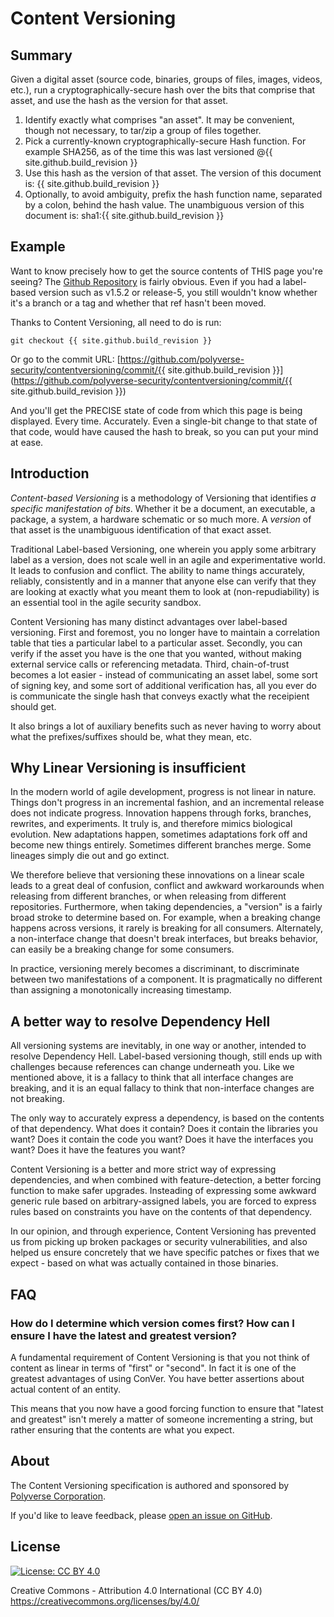 Content Versioning
==================

Summary
-------

Given a digital asset (source code, binaries, groups of files, images, videos, etc.), run a cryptographically-secure hash over the bits that comprise that asset, and use the hash as the version for that asset.
1. Identify exactly what comprises "an asset". It may be convenient, though not necessary, to tar/zip a group of files together.
2. Pick a currently-known cryptographically-secure Hash function. For example SHA256, as of the time this was last versioned @{{ site.github.build_revision }}
3. Use this hash as the version of that asset. The version of this document is: {{ site.github.build_revision }}
4. Optionally, to avoid ambiguity, prefix the hash function name, separated by a colon, behind the hash value. The unambiguous version of this document is: sha1:{{ site.github.build_revision }}

Example
-------

Want to know precisely how to get the source contents of THIS page you're seeing? The [Github Repository](https://github.com/polyverse-security/contentversioning) is fairly obvious. Even if you had a label-based version such as v1.5.2 or release-5, you still wouldn't know whether it's a branch or a tag and whether that ref hasn't been moved.

Thanks to Content Versioning, all need to do is run:
```
git checkout {{ site.github.build_revision }}
```

Or go to the commit URL: [https://github.com/polyverse-security/contentversioning/commit/{{ site.github.build_revision }}](https://github.com/polyverse-security/contentversioning/commit/{{ site.github.build_revision }})

And you'll get the PRECISE state of code from which this page is being displayed. Every time. Accurately. Even a single-bit change to that state of that code, would have caused the hash to break, so you can put your mind at ease.

Introduction
------------

*Content-based Versioning* is a methodology of Versioning that identifies *a specific manifestation of bits*. Whether it be a document, an executable, a package, a system, a hardware schematic or so much more. A *version* of that asset is the unambiguous identification of that exact asset.

Traditional Label-based Versioning, one wherein you apply some arbitrary label as a version, does not scale well in an agile and experimentative world. It leads to confusion and conflict. The ability to name things accurately, reliably, consistently and in a manner that anyone else can verify that they are looking at exactly what you meant them to look at (non-repudiability) is an essential tool in the agile security sandbox.

Content Versioning has many distinct advantages over label-based versioning. First and foremost, you no longer have to maintain a correlation table that ties a particular label to a particular asset. Secondly, you can verify if the asset you have is the one that you wanted, without making external service calls or referencing metadata. Third, chain-of-trust becomes a lot easier - instead of communicating an asset label, some sort of signing key, and some sort of additional verification has, all you ever do is communicate the single hash that conveys exactly what the receipient should get.

It also brings a lot of auxiliary benefits such as never having to worry about what the prefixes/suffixes should be, what they mean, etc.

Why Linear Versioning is insufficient
---------------------------------------

In the modern world of agile development, progress is not linear in nature. Things don't progress in an incremental fashion, and an incremental release does not indicate progress. Innovation happens through forks, branches, rewrites, and experiments. It truly is, and therefore mimics biological evolution. New adaptations happen, sometimes adaptations fork off and become new things entirely. Sometimes different branches merge. Some lineages simply die out and go extinct.

We therefore believe that versioning these innovations on a linear scale leads to a great deal of confusion, conflict and awkward workarounds when releasing from different branches, or when releasing from different repositories. Furthermore, when taking dependencies, a "version" is a fairly broad stroke to determine based on. For example, when a breaking change happens across versions, it rarely is breaking for all consumers. Alternately, a non-interface change that doesn't break interfaces, but breaks behavior, can easily be a breaking change for some consumers.

In practice, versioning merely becomes a discriminant, to discriminate between two manifestations of a component. It is pragmatically no different than assigning a monotonically increasing timestamp.

A better way to resolve Dependency Hell
----------------------------------------

All versioning systems are inevitably, in one way or another, intended to resolve Dependency Hell. Label-based versioning though, still ends up with challenges because references can change underneath you. Like we mentioned above, it is a fallacy to think that all interface changes are breaking, and it is an equal fallacy to think that non-interface changes are not breaking.

The only way to accurately express a dependency, is based on the contents of that dependency. What does it contain? Does it contain the libraries you want? Does it contain the code you want? Does it have the interfaces you want? Does it have the features you want?

Content Versioning is a better and more strict way of expressing dependencies, and when combined with feature-detection, a better forcing function to make safer upgrades. Insteading of expressing some awkward generic rule based on arbitrary-assigned labels, you are forced to express rules based on constraints you have on the contents of that dependency.

In our opinion, and through experience, Content Versioning has prevented us from picking up broken packages or security vulnerabilities, and also helped us ensure concretely that we have specific patches or fixes that we expect - based on what was actually contained in those binaries.


FAQ
---

### How do I determine which version comes first? How can I ensure I have the latest and greatest version?

A fundamental requirement of Content Versioning is that you not think of content as linear in terms of "first" or "second". In fact it is one of the greatest advantages of using ConVer. You have better assertions about actual content of an entity.

This means that you now have a good forcing function to ensure that "latest and greatest" isn't merely a matter of someone incrementing a string, but rather ensuring that the contents are what you expect.


About
-----

The Content Versioning specification is authored and sponsored by [Polyverse Corporation](https://polyverse.io).

If you'd like to leave feedback, please [open an issue on
GitHub](https://github.com/polyverse-security/contentversioning/issues).


License
-------

[![License: CC BY 4.0](https://img.shields.io/badge/License-CC%20BY%204.0-lightgrey.svg)](https://creativecommons.org/licenses/by/4.0/)

Creative Commons - Attribution 4.0 International (CC BY 4.0)
https://creativecommons.org/licenses/by/4.0/
